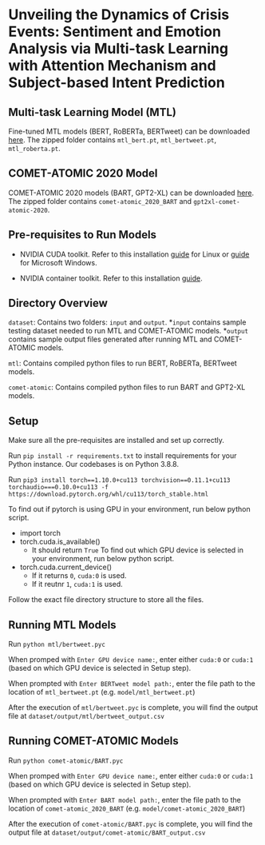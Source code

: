 # Unveiling the Dynamics of Crisis Events: Sentiment and Emotion Analysis via Multi-task Learning with Attention Mechanism and Subject-based Intent Prediction

## Multi-task Learning Model (MTL)

Fine-tuned MTL models (BERT, RoBERTa, BERTweet) can be downloaded [here](https://drive.google.com/file/d/1_dDnBZfA5Uvly0Mg3ZmuRFOUk6-uBZ1X/view?usp=share_link). The zipped folder contains `mtl_bert.pt`, `mtl_bertweet.pt`, `mtl_roberta.pt`.

## COMET-ATOMIC 2020 Model

COMET-ATOMIC 2020 models (BART, GPT2-XL) can be downloaded [here](https://drive.google.com/file/d/1ugPVEZiJkDuEFXbt3_jUMeHulu9rPMm8/view?usp=sharing). The zipped folder contains `comet-atomic_2020_BART` and `gpt2xl-comet-atomic-2020`.


## Pre-requisites to Run Models

* NVIDIA CUDA toolkit. Refer to this installation [guide](https://docs.nvidia.com/cuda/cuda-installation-guide-linux/index.html) for Linux or [guide](https://docs.nvidia.com/cuda/cuda-installation-guide-microsoft-windows/index.html) for Microsoft Windows.

* NVIDIA container toolkit. Refer to this installation [guide](https://docs.nvidia.com/datacenter/cloud-native/container-toolkit/latest/install-guide.html).


## Directory Overview
`dataset`: Contains two folders: `input` and `output`. 
*`input` contains sample testing dataset needed to run MTL and COMET-ATOMIC models.
*`output` contains sample output files generated after running MTL and COMET-ATOMIC models.

`mtl`: Contains compiled python files to run BERT, RoBERTa, BERTweet models.

`comet-atomic`: Contains compiled python files to run BART and GPT2-XL models.


## Setup
Make sure all the pre-requisites are installed and set up correctly. 

Run `pip install -r requirements.txt` to install requirements for your Python instance. Our codebases is on Python 3.8.8.

Run `pip3 install torch==1.10.0+cu113 torchvision==0.11.1+cu113 torchaudio===0.10.0+cu113 -f https://download.pytorch.org/whl/cu113/torch_stable.html` 

To find out if pytorch is using GPU in your environment, run below python script.
  * import torch
  * torch.cuda.is_available()
     * It should return `True`
To find out which GPU device is selected in your environment, run below python script. 
  * torch.cuda.current_device()
      * If it returns `0`, `cuda:0` is used.
      * If it reutnr `1`, `cuda:1` is used.

Follow the exact file directory structure to store all the files. 

## Running MTL Models

Run `python mtl/bertweet.pyc` 

When promped with `Enter GPU device name:`, enter either `cuda:0` or `cuda:1` (based on which GPU device is selected in Setup step). 

When prompted with `Enter BERTweet model path:`, enter the file path to the location of `mtl_bertweet.pt` (e.g. `model/mtl_bertweet.pt`)

After the execution of `mtl/bertweet.pyc` is complete, you will find the output file at `dataset/output/mtl/bertweet_output.csv`

## Running COMET-ATOMIC Models

Run `python comet-atomic/BART.pyc` 

When promped with `Enter GPU device name:`, enter either `cuda:0` or `cuda:1` (based on which GPU device is selected in Setup step). 

When prompted with `Enter BART model path:`, enter the file path to the location of `comet-atomic_2020_BART` (e.g. `model/comet-atomic_2020_BART`)

After the execution of `comet-atomic/BART.pyc` is complete, you will find the output file at `dataset/output/comet-atomic/BART_output.csv`









